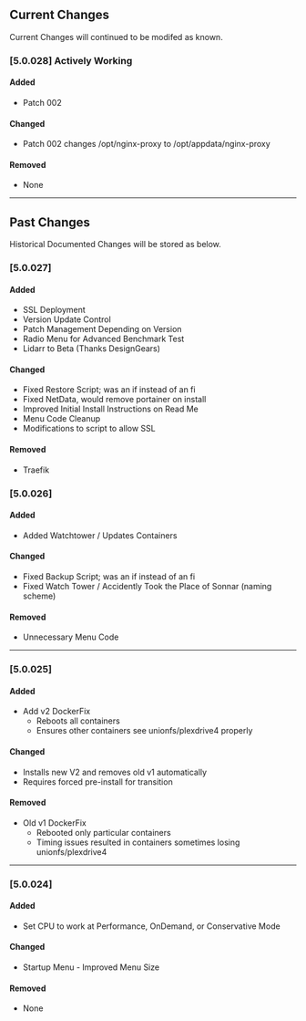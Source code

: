 ## Current Changes
Current Changes will continued to be modifed as known.

### [5.0.028] Actively Working
#### Added
- Patch 002

#### Changed
- Patch 002 changes /opt/nginx-proxy to /opt/appdata/nginx-proxy

#### Removed
- None

-------------------------------------------------------
## Past Changes
Historical Documented Changes will be stored as below.

### [5.0.027] 
#### Added
- SSL Deployment
- Version Update Control
- Patch Management Depending on Version
- Radio Menu for Advanced Benchmark Test
- Lidarr to Beta (Thanks DesignGears) 

#### Changed
- Fixed Restore Script; was an if instead of an fi
- Fixed NetData, would remove portainer on install
- Improved Initial Install Instructions on Read Me
- Menu Code Cleanup
- Modifications to script to allow SSL

#### Removed
- Traefik 

### [5.0.026] 
#### Added
- Added Watchtower / Updates Containers

#### Changed
- Fixed Backup Script; was an if instead of an fi
- Fixed Watch Tower / Accidently Took the Place of Sonnar (naming scheme)

#### Removed
- Unnecessary Menu Code

--------------------------------------------------------

### [5.0.025]
#### Added
- Add v2 DockerFix
  - Reboots all containers 
  - Ensures other containers see unionfs/plexdrive4 properly

#### Changed
- Installs new V2 and removes old v1 automatically
- Requires forced pre-install for transition

#### Removed
- Old v1 DockerFix
  - Rebooted only particular containers
  - Timing issues resulted in containers sometimes losing unionfs/plexdrive4

-------------------------------------------------------

### [5.0.024]
#### Added
- Set CPU to work at Performance, OnDemand, or Conservative Mode

#### Changed
- Startup Menu - Improved Menu Size

#### Removed
- None
